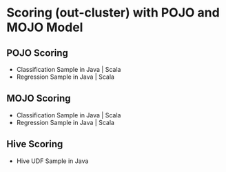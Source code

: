# Scoring (out-cluster) with POJO and MOJO Model #

## POJO Scoring ##

- Classification Sample in Java | Scala
- Regression Sample in Java | Scala

## MOJO Scoring ##
 - Classification Sample in Java | Scala
- Regression Sample in Java | Scala

## Hive Scoring ##
 - Hive UDF Sample in Java
